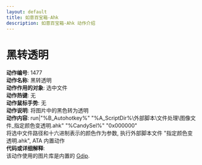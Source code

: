 ```yaml
---
layout: default
title: 如意百宝箱-Ahk
description: 如意百宝箱-Ahk 动作介绍
---
```

<link rel="stylesheet" href="../actions/css/atom-one-light.min.css">
<script src="../actions/js/highlight.min.js"></script>
<script>hljs.highlightAll();</script>

# [](#header-2) 黑转透明
**动作编号**: 1477  
**动作名称**: 黑转透明  
**动作作用的对象**: 选中文件  
**动作热键**: 无  
**动作鼠标手势**: 无  
**动作说明**: 将图片中的黑色转为透明  
**动作内容**: run|"%B_Autohotkey%" "%A_ScriptDir%\外部脚本\文件处理\图像文件_指定颜色变透明.ahk" "%CandySel%" "0x000000"  
将选中文件路径和十六进制表示的颜色作为参数, 执行外部脚本文件 "指定颜色变透明.ahk", ATA 内置动作  
**代码或详细解释**:  
该动作使用的图片库是内置的 [Gdip](https://github.com/marius-sucan/AHK-GDIp-Library-Compilation).